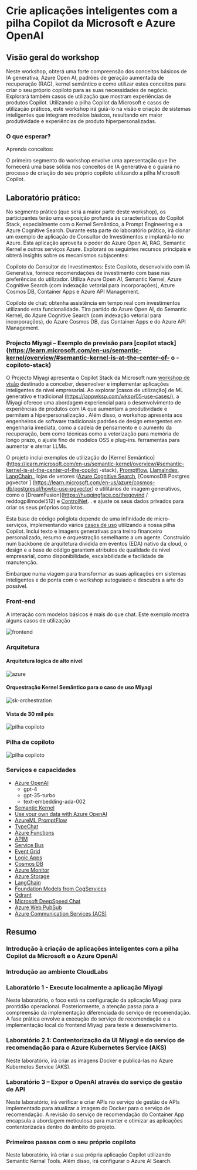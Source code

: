 # Crie aplicações inteligentes com a pilha Copilot da Microsoft e Azure OpenAI

## Visão geral do workshop

Neste workshop, obterá uma forte compreensão dos conceitos básicos de IA generativa, Azure Open AI, padrões de geração aumentada de recuperação (RAG), kernel semântico e como utilizar estes conceitos para criar o seu próprio copiloto para as suas necessidades de negócio. Explorará também casos de utilização que mostram experiências de produtos Copilot. Utilizando a pilha Copilot da Microsoft e casos de utilização práticos, este workshop irá guiá-lo na visão e criação de sistemas inteligentes que integram modelos básicos, resultando em maior produtividade e experiências de produto hiperpersonalizadas.

### O que esperar?

Aprenda conceitos:

O primeiro segmento do workshop envolve uma apresentação que lhe fornecerá uma base sólida nos conceitos de IA generativa e o guiará no processo de criação do seu próprio copiloto utilizando a pilha Microsoft Copilot.

## Laboratório prático:

No segmento prático (que será a maior parte deste workshop), os participantes terão uma exposição profunda às características do Copilot Stack, especialmente com o Kernel Semântico, a Prompt Engineering e a Azure Cognitive Search. Durante esta parte do laboratório prático, irá clonar um exemplo de aplicação de Consultor de Investimentos e implantá-lo no Azure. Esta aplicação aproveita o poder do Azure Open AI, RAG, Semantic Kernel e outros serviços Azure. Explorará os seguintes recursos principais e obterá insights sobre os mecanismos subjacentes:

Copiloto do Consultor de Investimentos: Este Copiloto, desenvolvido com IA Generativa, fornece recomendações de investimento com base nas preferências do utilizador. Utiliza Azure Open AI, Semantic Kernel, Azure Cognitive Search (com indexação vetorial para incorporações), Azure Cosmos DB, Container Apps e Azure API Management.

Copiloto de chat: obtenha assistência em tempo real com investimentos utilizando esta funcionalidade. Tira partido do Azure Open AI, do Semantic Kernel, do Azure Cognitive Search (com indexação vetorial para incorporações), do Azure Cosmos DB, das Container Apps e do Azure API Management.

### Projecto Miyagi – Exemplo de previsão para [copilot stack](https://learn.microsoft.com/en-us/semantic-kernel/overview/#semantic-kernel-is-at-the-center-of- o -copiloto-stack)

O Projecto Miyagi apresenta o Copilot Stack da Microsoft num [workshop de visão](https://github.com/Azure-Samples/intelligent-app-workshop) destinado a conceber, desenvolver e implementar aplicações inteligentes de nível empresarial. Ao explorar [casos de utilização] de ML generativo e tradicional (https://iappwksp.com/wksp/05-use-cases/), a Miyagi oferece uma abordagem experiencial para o desenvolvimento de experiências de produtos com IA que aumentam a produtividade e permitem a hiperpersonalização . Além disso, o workshop apresenta aos engenheiros de software tradicionais padrões de design emergentes em engenharia imediata, como a cadeia de pensamento e o aumento da recuperação, bem como técnicas como a vetorização para memória de longo prazo, o ajuste fino de modelos OSS e plug-ins. ferramentas para aumentar e aterrar LLMs.

O projeto inclui exemplos de utilização do [Kernel Semântico](https://learn.microsoft.com/en-us/semantic-kernel/overview/#semantic-kernel-is-at-the-center-of-the-copilot -stack), [Promptflow](https://promptflow.azurewebsites.net/overview-what-is-prompt-flow.html), [LlamaIndex](https://github.com/jerryjliu/llama_index), [LangChain ](https://github.com/hwchase17/langchain#readme), lojas de vetores ([Azure Cognitive Search](https://github.com/Azure/cognitive-search-vector-pr), [CosmosDB Postgres pgvector ] (https://learn.microsoft.com/en-us/azure/cosmos-db/postgresql/howto-use-pgvector) e utilitários de imagem generativos, como o [DreamFusion](https://huggingface.co/thegovind / reddogpillmodel512) e [ControlNet](https://github.com/lllyasviel/ControlNet). . e ajuste os seus dados privados para criar os seus próprios copilotos.

Esta base de código poliglota depende de uma infinidade de micro-serviços, implementando vários [casos de uso](https://iappwksp.com/wksp/05-use-cases/) utilizando a nossa pilha Copilot. Inclui texto e imagens generativas para treino financeiro personalizado, resumo e orquestração semelhante a um agente. Construído num backbone de arquitetura dividida em eventos (EDA) nativo da cloud, o design e a base de código garantem atributos de qualidade de nível empresarial, como disponibilidade, escalabilidade e facilidade de manutenção.

Embarque numa viagem para transformar as suas aplicações em sistemas inteligentes e de ponta com o workshop autoguiado e descubra a arte do possível.

### Front-end
A interação com modelos básicos é mais do que chat. Este exemplo mostra alguns casos de utilização

![frontend](../Media/wip-ui.png)

### Arquitetura

#### Arquitetura lógica de alto nível

![azure](../Media/wip-azure.png)

#### Orquestração Kernel Semântico para o caso de uso Miyagi

![sk-orchestration](../Media/sk-memory-orchestration.png)

#### Vista de 30 mil pés

![pilha copiloto](../Media/basic-arch.png)

### Pilha de copiloto

![pilha copiloto](../Media/copilot-stack.png)

### Serviços e capacidades

- [Azure OpenAI](https://learn.microsoft.com/en-us/azure/cognitive-services/openai/concepts/models)
  - gpt-4
  - gpt-35-turbo
  - text-embedding-ada-002
- [Semantic Kernel](https://github.com/microsoft/semantic-kernel)
- [Use your own data with Azure OpenAI](https://learn.microsoft.com/en-us/azure/ai-services/openai/use-your-data-quickstart?tabs=command-line&pivots=rest-api#example-curl-commands)
- [AzureML PromptFlow](https://learn.microsoft.com/en-us/azure/machine-learning/prompt-flow/overview-what-is-prompt-flow?view=azureml-api-2)
- [TypeChat](https://microsoft.github.io/TypeChat)
- [Azure Functions](https://azure.microsoft.com/en-ca/products/functions/)
- [APIM](https://learn.microsoft.com/en-us/azure/api-management/)
- [Service Bus](https://learn.microsoft.com/en-us/azure/service-bus-messaging/service-bus-messaging-overview)
- [Event Grid](https://learn.microsoft.com/en-us/azure/event-grid/overview)
- [Logic Apps](https://learn.microsoft.com/en-us/azure/logic-apps/logic-apps-overview)
- [Cosmos DB](https://azure.microsoft.com/en-us/products/cosmos-db/)
- [Azure Monitor](https://learn.microsoft.com/en-us/azure/azure-monitor/)
- [Azure Storage](https://learn.microsoft.com/en-us/azure/storage/common/storage-introduction)
- [LangChain](https://github.com/hwchase17/langchain#readme)
- [Foundation Models from CogServices](https://azure.microsoft.com/en-us/blog/announcing-a-renaissance-in-computer-vision-ai-with-microsofts-florence-foundation-model/)
- [Qdrant](https://qdrant.tech/solutions/)
- [Microsoft DeepSpeed Chat](https://github.com/microsoft/DeepSpeedExamples/tree/master/applications/DeepSpeed-Chat)
- [Azure Web PubSub](https://azure.microsoft.com/en-us/products/web-pubsub)
- [Azure Communication Services (ACS)](https://learn.microsoft.com/en-us/azure/communication-services/overview#common-scenarios)

## Resumo

### Introdução à criação de aplicações inteligentes com a pilha Copilot da Microsoft e o Azure OpenAI

### Introdução ao ambiente CloudLabs

### Laboratório 1 - Execute localmente a aplicação Miyagi

Neste laboratório, o foco está na configuração da aplicação Miyagi para prontidão operacional. Posteriormente, a atenção passa para a compreensão da implementação diferenciada do serviço de recomendação. A fase prática envolve a execução do serviço de recomendação e a implementação local do frontend Miyagi para teste e desenvolvimento.

### Laboratório 2.1: Contentorização da UI Miyagi e do serviço de recomendação para o Azure Kubernetes Service (AKS)

Neste laboratório, irá criar as imagens Docker e publicá-las no Azure Kubernetes Service (AKS).

### Laboratório 3 – Expor o OpenAI através do serviço de gestão de API

Neste laboratório, irá verificar e criar APIs no serviço de gestão de APIs implementado para atualizar a imagem do Docker para o serviço de recomendação. A revisão do serviço de recomendação do Container App encapsula a abordagem meticulosa para manter e otimizar as aplicações contentorizadas dentro do âmbito do projeto.

### Primeiros passos com o seu próprio copiloto

Neste laboratório, irá criar a sua própria aplicação Copilot utilizando Semantic Kernal Tools. Além disso, irá configurar o Azure AI Search.
